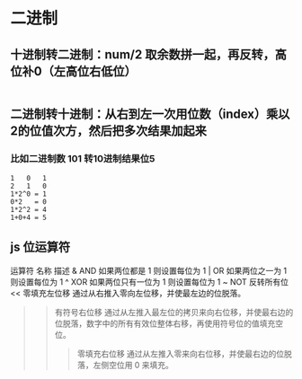 # 二进制
## 十进制转二进制：num/2 取余数拼一起，再反转，高位补0（左高位右低位）
```

```
## 二进制转十进制：从右到左一次用位数（index）乘以2的位值次方，然后把多次结果加起来
### 比如二进制数 101 转10进制结果位5
```
1   0   1 
2   1   0
1*2^0 = 1
0*2   = 0
1*2^2 = 4
1+0+4 = 5
```

## js 位运算符
运算符	名称	描述
&	AND	如果两位都是 1 则设置每位为 1
|	OR	如果两位之一为 1 则设置每位为 1
^	XOR	如果两位只有一位为 1 则设置每位为 1
~	NOT	反转所有位
<<	零填充左位移	通过从右推入零向左位移，并使最左边的位脱落。
>>	有符号右位移	通过从左推入最左位的拷贝来向右位移，并使最右边的位脱落，数字中的所有有效位整体右移，再使用符号位的值填充空位。
>>>	零填充右位移	通过从左推入零来向右位移，并使最右边的位脱落，左侧空位用 0 来填充。